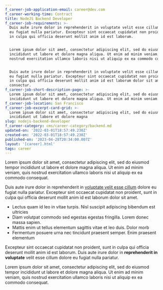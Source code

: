 ```yaml
---
f_career-job-application-email: career@dev.com
f_career-working-time: Contract
title: NodeJS Backend Developer
f_career-job-requirements: >-
  Duis aute irure dolor in reprehenderit in voluptate velit esse cillum dolore
  eu fugiat nulla pariatur. Excepteur sint occaecat cupidatat non proident, sunt
  in culpa qui officia deserunt mollit anim id est laborum.


  Lorem ipsum dolor sit amet, consectetur adipiscing elit, sed do eiusmod tempor
  incididunt ut labore et dolore magna aliqua. Ut enim ad minim veniam, quis
  nostrud exercitation ullamco laboris nisi ut aliquip ex ea commodo consequat.


  Duis aute irure dolor in reprehenderit in voluptate velit esse cillum dolore
  eu fugiat nulla pariatur. Excepteur sint occaecat cupidatat non proident, sunt
  in culpa qui officia deserunt mollit anim id est laborum dolor sit amet
  consectur.
f_career-job-short-description-page: >-
  Lorem ipsum dolor sit amet, consectetur adipiscing elit, sed do eiusmod tempor
  incididunt ut labore et dolore magna aliqua. Ut enim ad minim veniam.
f_career-job-location: San Francisco
f_career-job-excerpt-card-grid: >-
  Lorem ipsum dolor sit amet, consectetur adipiscing elit, sed do eiusmod tempor
  incididunt ut labore et dolore magna
slug: nodejs-backend-developer
f_career-category: cms/career-category/backend.md
updated-on: '2022-03-01T18:57:49.230Z'
created-on: '2022-03-01T18:57:49.230Z'
published-on: '2023-04-28T20:34:00.007Z'
layout: '[career].html'
tags: career
---
```


Lorem ipsum dolor sit amet, consectetur adipiscing elit, sed do eiusmod tempor incididunt ut labore et dolore magna aliqua. Ut enim ad minim veniam, quis nostrud exercitation ullamco laboris nisi ut aliquip ex ea commodo consequat.

Duis aute irure dolor in reprehenderit in [voluptate velit esse cillum](#) dolore eu fugiat nulla pariatur. Excepteur sint occaecat cupidatat non proident, sunt in culpa qui officia deserunt mollit anim id est laborum dolor sit amet.

*   Lectus quam id leo in vitae turpis. Nisl suscipit adipiscing bibendum est ultricies
*   Diam volutpat commodo sed egestas egestas fringilla. Lorem donec massa sapien.
*   Mattis enim ut tellus elementum sagittis vitae et leo duis. Dolor morb
*   Fermentum posuere urna nec tincidunt praesent semper. Enim praesent elementum

Excepteur sint occaecat cupidatat non proident, sunt in culpa qui officia deserunt mollit anim id est laborum. Duis aute irure dolor in **reprehenderit in voluptate** velit esse cillum dolore eu fugiat nulla pariatur.

Lorem ipsum dolor sit amet, consectetur adipiscing elit, sed do eiusmod tempor incididunt ut labore et dolore magna aliqua. Ut enim ad minim veniam, quis nostrud exercitation ullamco laboris nisi ut aliquip ex ea commodo consequat.
